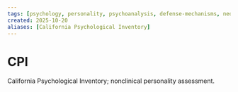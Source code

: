 ```yaml
---
tags: [psychology, personality, psychoanalysis, defense-mechanisms, neo-freudians, social-cognitive, traits, big-five, assessment, mbti]
created: 2025-10-20
aliases: [California Psychological Inventory]
---
```

# CPI

California Psychological Inventory; nonclinical personality assessment.
